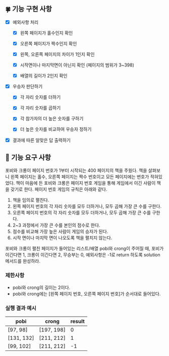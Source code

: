 ## 🍀 기능 구현 사항

- [x] 예외사항 처리
    - [x] 왼쪽 페이지가 홀수인지 확인
    - [x] 오른쪽 페이지가 짝수인지 확인
    - [x] 왼쪽, 오른쪽 페이지의 차이가 1인지 확인
    - [x] 시작면이나 마지막면이 아닌지 확인 (페이지의 범위가 3~398)
    - [x] 배열의 길이가 2인지 확인


- [x] 우승자 판단하기
    - [x] 각 자리 숫자를 더하기
    - [x] 각 자리 숫자를 곱하기
    - [x] 각 참가자의 더 높은 숫자를 구하기
    - [x] 더 높은 숫자를 비교하여 우승자 정하기


- [x] 결과에 따른 알맞은 답 출력하기

## 🚀 기능 요구 사항

포비와 크롱이 페이지 번호가 1부터 시작되는 400 페이지의 책을 주웠다. 책을 살펴보니 왼쪽 페이지는 홀수, 오른쪽 페이지는 짝수 번호이고 모든 페이지에는 번호가 적혀있었다. 책이 마음에 든 포비와 크롱은 페이지
번호 게임을 통해 게임에서 이긴 사람이 책을 갖기로 한다. 페이지 번호 게임의 규칙은 아래와 같다.

1. 책을 임의로 펼친다.
2. 왼쪽 페이지 번호의 각 자리 숫자를 모두 더하거나, 모두 곱해 가장 큰 수를 구한다.
3. 오른쪽 페이지 번호의 각 자리 숫자를 모두 더하거나, 모두 곱해 가장 큰 수를 구한다.
4. 2~3 과정에서 가장 큰 수를 본인의 점수로 한다.
5. 점수를 비교해 가장 높은 사람이 게임의 승자가 된다.
6. 시작 면이나 마지막 면이 나오도록 책을 펼치지 않는다.

포비와 크롱이 펼친 페이지가 들어있는 리스트/배열 pobi와 crong이 주어질 때, 포비가 이긴다면 1, 크롱이 이긴다면 2, 무승부는 0, 예외사항은 -1로 return 하도록 solution 메서드를 완성하라.

### 제한사항

- pobi와 crong의 길이는 2이다.
- pobi와 crong에는 [왼쪽 페이지 번호, 오른쪽 페이지 번호]가 순서대로 들어있다.

### 실행 결과 예시

| pobi | crong | result |
| --- | --- | --- |
| [97, 98] | [197, 198] | 0 |
| [131, 132] | [211, 212] | 1 |
| [99, 102] | [211, 212] | -1 |
